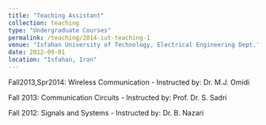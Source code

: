 ```yaml
---
title: "Teaching Assistant"
collection: teaching
type: "Undergraduate Courses"
permalink: /teaching/2014-iut-teaching-1
venue: "Isfahan University of Technology, Electrical Engineering Dept."
date: 2012-09-01
location: "Isfahan, Iran"
---
```


Fall2013,Spr2014: Wireless Communication - Instructed by: Dr. M.J. Omidi

Fall 2013: Communication Circuits - Instructed by: Prof. Dr. S. Sadri 

Fall 2012: Signals and Systems - Instructed by: Dr. B. Nazari

